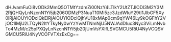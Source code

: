 dHJvamFuOi8vODk2MmQ5OTMtYzdmZi00NzY4LTlkY2UtZTJlODI3M2Y3M2RjQHQyLnNzcnN1Yi5jb206ODMzP3NuaT10Mi5zc3JzdWIuY29tI1JlbGF5Xy0lRjAlOUYlODclQkElRjAlOUYlODclQjhVU18xMAp0cm9qYW46Ly9kOGFhY2VjOC1lMjU2LTQyN2ItYTkyNy0wYzYwMTNmNjU5NWJAdDIuc3Nyc3ViLmNvbTo4MzM/c25pPXQyLnNzcnN1Yi5jb20jUmVsYXlfLSVGMCU5RiU4NyVCQSVGMCU5RiU4NyVCOFVTXzExCg==